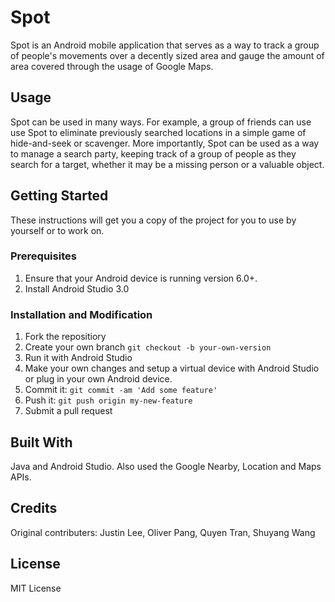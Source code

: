 # Spot
Spot is an Android mobile application that serves as a way to track a group of people's movements over a decently sized area and gauge the amount of area covered through the usage of Google Maps.
## Usage
Spot can be used in many ways. For example, a group of friends can use use Spot to eliminate previously searched locations in a simple game of hide-and-seek or scavenger. More importantly, Spot can be used as a way to manage a search party, keeping track of a group of people as they search for a target, whether it may be a missing person or a valuable object.
## Getting Started
These instructions will get you a copy of the project for you to use by yourself or to work on.
### Prerequisites
1. Ensure that your Android device is running version 6.0+.
2. Install Android Studio 3.0
### Installation and Modification
1. Fork the repositiory
2. Create your own branch `git checkout -b your-own-version`
3. Run it with Android Studio
4. Make your own changes and setup a virtual device with Android Studio or plug in your own Android device.
5. Commit it: `git commit -am 'Add some feature'`
6. Push it: `git push origin my-new-feature`
7. Submit a pull request
## Built With
Java and Android Studio. Also used the Google Nearby, Location and Maps APIs.

## Credits
Original contributers: Justin Lee, Oliver Pang, Quyen Tran, Shuyang Wang
## License 
MIT License

